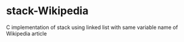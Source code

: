 # stack-Wikipedia
C implementation of stack using linked list with same variable name of Wikipedia article
